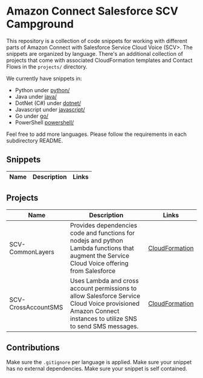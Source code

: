# Amazon Connect Salesforce SCV Campground

This repository is a collection of code snippets for working with different parts of Amazon Connect with Salesforce Service Cloud Voice (SCV>. The snippets are organized by language. There's an additional collection of projects that come with associated CloudFormation templates and Contact Flows in the `projects/` directory.

We currently have snippets in:

* Python under [python/](python/)
* Java under [java/](java/)
* DotNet (C#) under [dotnet/](dotnet/)
* Javascript under [javascript/](javascript/)
* Go under [go/](go/)
* PowerShell [powershell/](powershell/)

Feel free to add more languages. Please follow the requirements in each subdirectory README.

## Snippets

| Name | Description | Links |
| ---- | ----------- | ----- |

## Projects

| Name | Description | Links |
| ---- | ----------- | ----- |
| SCV-CommonLayers | Provides dependencies code and functions for nodejs and python Lambda functions that augment the Service Cloud Voice offering from Salesforce | [CloudFormation](projects/SCV-CommonLayers) |
| SCV-CrossAccountSMS | Uses Lambda and cross account permissions to allow Salesforce Service Cloud Voice provisioned Amazon Connect instances to utilize SNS to send SMS messages. | [CloudFormation](projects/SCV-CrossAccountSMS) |


## Contributions

Make sure the `.gitignore` per language is applied.
Make sure your snippet has no external dependencies.
Make sure your snippet is self contained.
